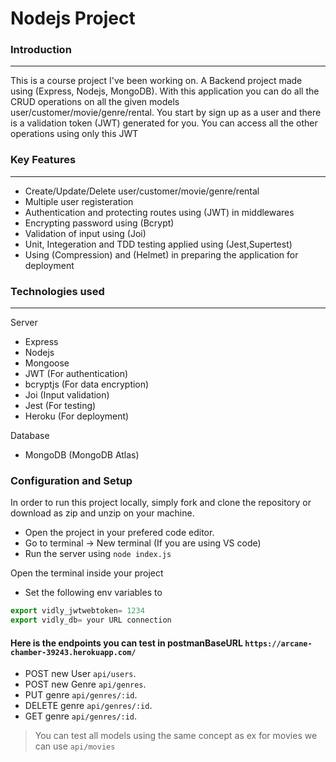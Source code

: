 # Nodejs Project

### Introduction
---
This is a course project I've been working on. A Backend project made using (Express, Nodejs, MongoDB). With this application you can do all the CRUD operations on all the given models user/customer/movie/genre/rental. You start by sign up as a user and there is a validation token (JWT) generated for you. You can access all the other operations using only this JWT


### Key Features
---
* Create/Update/Delete user/customer/movie/genre/rental
* Multiple user registeration
* Authentication and protecting routes using (JWT) in middlewares
* Encrypting password using (Bcrypt)
* Validation of input using (Joi)
* Unit, Integeration and TDD testing applied using (Jest,Supertest)
* Using (Compression) and (Helmet) in preparing the application for deployment

### Technologies used
---
  Server
  * Express
  * Nodejs
  * Mongoose
  * JWT (For authentication)
  * bcryptjs (For data encryption)
  * Joi (Input validation)
  * Jest (For testing)
  * Heroku (For deployment)

Database
* MongoDB (MongoDB Atlas)

### Configuration and Setup

In order to run this project locally, simply fork and clone the repository or download as zip and unzip on your machine.
 * Open the project in your prefered code editor.
 * Go to terminal -> New terminal (If you are using VS code)
 * Run the server using ```node index.js```

Open the terminal inside your project
 * Set the following env variables to

```javascript
export vidly_jwtwebtoken= 1234
export vidly_db= your URL connection
```
#### Here is the endpoints you can test in postmanBaseURL ```https://arcane-chamber-39243.herokuapp.com/```
* POST new User ```api/users```.
* POST new Genre ```api/genres```.
* PUT genre ```api/genres/:id```.
* DELETE genre ```api/genres/:id```.
* GET genre ```api/genres/:id```.

> You can test all models using the same concept as ex for movies we can use ```api/movies```





